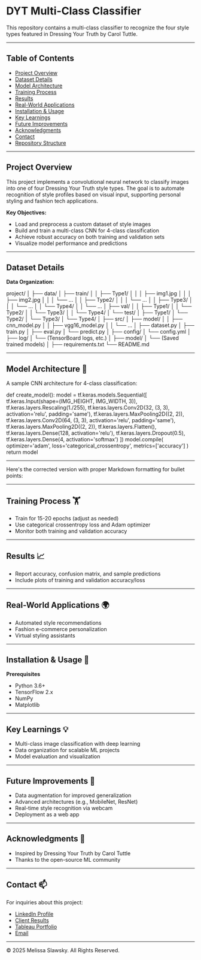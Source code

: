 # DYT Multi-Class Classifier

This repository contains a multi-class classifier to recognize the four style types featured in Dressing Your Truth by Carol Tuttle.

---

## Table of Contents

- [Project Overview](#project-overview)
- [Dataset Details](#dataset-details)
- [Model Architecture](#model-architecture)
- [Training Process](#training-process)
- [Results](#results)
- [Real-World Applications](#real-world-applications)
- [Installation & Usage](#installation--usage)
- [Key Learnings](#key-learnings)
- [Future Improvements](#future-improvements)
- [Acknowledgments](#acknowledgments)
- [Contact](#contact)
- [Repository Structure](#repository-structure)

---

## Project Overview

This project implements a convolutional neural network to classify images into one of four Dressing Your Truth style types. The goal is to automate recognition of style profiles based on visual input, supporting personal styling and fashion tech applications.

**Key Objectives:**
- Load and preprocess a custom dataset of style images
- Build and train a multi-class CNN for 4-class classification
- Achieve robust accuracy on both training and validation sets
- Visualize model performance and predictions

---

## Dataset Details

**Data Organization:**

project/
│
├── data/
│   ├── train/
│   │   ├── Type1/
│   │   │   ├── img1.jpg
│   │   │   ├── img2.jpg
│   │   │   └── ...
│   │   ├── Type2/
│   │   │   └── ...
│   │   ├── Type3/
│   │   │   └── ...
│   │   └── Type4/
│   │       └── ...
│   ├── val/
│   │   ├── Type1/
│   │   └── Type2/
│   │   └── Type3/
│   │   └── Type4/
│   └── test/
│       ├── Type1/
│       └── Type2/
│       └── Type3/
│       └── Type4/
│
├── src/
│   ├── model/
│   │   ├── cnn_model.py
│   │   ├── vgg16_model.py
│   │   └── ...
│   ├── dataset.py
│   ├── train.py
│   ├── eval.py
│   └── predict.py
│
├── config/
│   └── config.yml
│
├── log/
│   └── (TensorBoard logs, etc.)
│
├── model/
│   └── (Saved trained models)
│
├── requirements.txt
└── README.md



---

## Model Architecture 🧠

A sample CNN architecture for 4-class classification:

def create_model():
    model = tf.keras.models.Sequential([
        tf.keras.Input(shape=(IMG_HEIGHT, IMG_WIDTH, 3)),
        tf.keras.layers.Rescaling(1./255),
        tf.keras.layers.Conv2D(32, (3, 3), activation='relu', padding='same'),
        tf.keras.layers.MaxPooling2D((2, 2)),
        tf.keras.layers.Conv2D(64, (3, 3), activation='relu', padding='same'),
        tf.keras.layers.MaxPooling2D((2, 2)),
        tf.keras.layers.Flatten(),
        tf.keras.layers.Dense(128, activation='relu'),
        tf.keras.layers.Dropout(0.5),
        tf.keras.layers.Dense(4, activation='softmax')
    ])
    model.compile(
        optimizer='adam',
        loss='categorical_crossentropy',
        metrics=['accuracy']
    )
    return model

---

Here's the corrected version with proper Markdown formatting for bullet points:

---

## Training Process 🏋️

- Train for 15-20 epochs (adjust as needed)  
- Use categorical crossentropy loss and Adam optimizer  
- Monitor both training and validation accuracy  

---

## Results 📈

- Report accuracy, confusion matrix, and sample predictions  
- Include plots of training and validation accuracy/loss  

---

## Real-World Applications 🌍

- Automated style recommendations  
- Fashion e-commerce personalization  
- Virtual styling assistants  

---

## Installation & Usage 🚀  
**Prerequisites**  
- Python 3.6+  
- TensorFlow 2.x  
- NumPy  
- Matplotlib  

---

## Key Learnings 💡

- Multi-class image classification with deep learning  
- Data organization for scalable ML projects  
- Model evaluation and visualization  

---

## Future Improvements 🚀

- Data augmentation for improved generalization  
- Advanced architectures (e.g., MobileNet, ResNet)  
- Real-time style recognition via webcam  
- Deployment as a web app  

---

## Acknowledgments 🙏

- Inspired by Dressing Your Truth by Carol Tuttle  
- Thanks to the open-source ML community  

---

## Contact 📫

For inquiries about this project:
- [LinkedIn Profile](https://www.linkedin.com/in/melissaslawsky/)
- [Client Results](https://melissaslawsky.com/portfolio/)
- [Tableau Portfolio](https://public.tableau.com/app/profile/melissa.slawsky1925/vizzes)
- [Email](mailto:melissa@melissaslawsky.com)

---

© 2025 Melissa Slawsky. All Rights Reserved.
